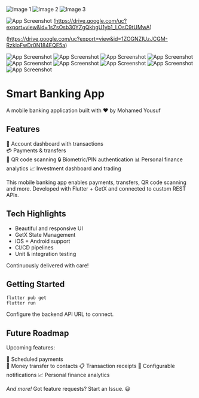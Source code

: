 ![Image 1](https://drive.google.com/uc?export=view&id=1sdk7sYgOVgDcgiHN0E6MJTwYZYp_2Tud)
![Image 2](https://drive.google.com/uc?export=view&id=1_sZsOsb30YZgQkhgU1yb1_LOsC9tUMwA)
![Image 3](https://link-to-your-image3.jpg)

![App Screenshot](https://drive.google.com/uc?export=view&id=1sdk7sYgOVgDcgiHN0E6MJTwYZYp_2Tud)
(https://drive.google.com/uc?export=view&id=1sZsOsb30YZgQkhgU1yb1_LOsC9tUMwA)

(https://drive.google.com/uc?export=view&id=1ZOGNZIUzJCGM-RzkloFwDr0N184EQE5a)

![App Screenshot](https://drive.google.com/uc?export=view&id=1cqSONtnLb34o5iUAY-4xvQXMTK3Y9-2I) ![App Screenshot](https://drive.google.com/uc?export=view&id=1HLcilB-U3nEbhXs5pNAxgl8NGGXz0t00) ![App Screenshot](https://drive.google.com/uc?export=view&id=1o83QSNI2_AR7I89LGWU4sECIbgZ21QsZ) ![App Screenshot](https://drive.google.com/uc?export=view&id=1Q9ANdCQsKrQZnSwMjCI9hAxVIxGa19ie) ![App Screenshot](https://drive.google.com/uc?export=view&id=16BhYmwwnDr6gM1ZXTl0k9C5H-JJW9vQS) ![App Screenshot](https://drive.google.com/uc?export=view&id=1nYce71wxourFpiyZp9juUYzSaY6hRUxy) ![App Screenshot](https://drive.google.com/uc?export=view&id=1TaDA_DVo7oQPBg-5voQn9jFYI0lwYFrK) ![App Screenshot](https://drive.google.com/uc?export=view&id=1MC8EbL2HWWSRIJ6n6fQ2bLe798qqaBLQ) ![App Screenshot](https://drive.google.com/uc?export=view&id=17Tlz5W8w4ttL5JrI-qHeB8qmGiWkLP3y)
# Smart Banking App 
A mobile banking application built with ❤️ by Mohamed Yousuf

## Features
🏦 Account dashboard with transactions  
💳 Payments & transfers  
📸 QR code scanning
🔒 Biometric/PIN authentication 
📊 Personal finance analytics
📈 Investment dashboard and trading



This mobile banking app enables payments, transfers, QR code scanning and more. Developed with Flutter + GetX and connected to custom REST APIs.

## Tech Highlights
- Beautiful and responsive UI
- GetX State Management
- iOS + Android support  
- CI/CD pipelines 
- Unit & integration testing

Continuously delivered with care!



## Getting Started

```
flutter pub get
flutter run
```

Configure the backend API URL to connect.

## Future Roadmap

Upcoming features:

💸 Scheduled payments  
💌 Money transfer to contacts
📋 Transaction receipts
🔔 Configurable notifications
📈 Personal finance analytics

*And more!* Got feature requests? Start an Issue. 😃

